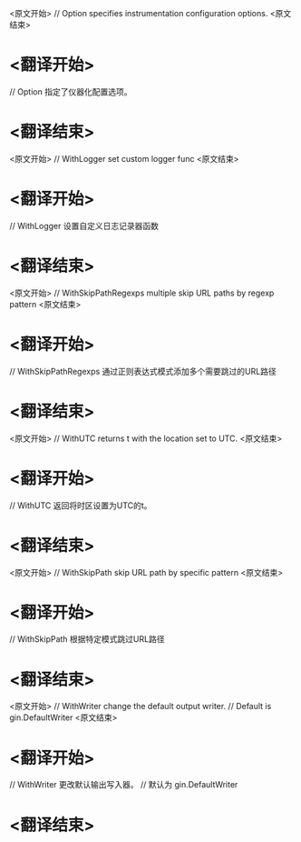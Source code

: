
<原文开始>
// Option specifies instrumentation configuration options.
<原文结束>

# <翻译开始>
// Option 指定了仪器化配置选项。
# <翻译结束>


<原文开始>
// WithLogger set custom logger func
<原文结束>

# <翻译开始>
// WithLogger 设置自定义日志记录器函数
# <翻译结束>


<原文开始>
// WithSkipPathRegexps multiple skip URL paths by regexp pattern
<原文结束>

# <翻译开始>
// WithSkipPathRegexps 通过正则表达式模式添加多个需要跳过的URL路径
# <翻译结束>


<原文开始>
// WithUTC returns t with the location set to UTC.
<原文结束>

# <翻译开始>
// WithUTC 返回将时区设置为UTC的t。
# <翻译结束>


<原文开始>
// WithSkipPath skip URL path by specific pattern
<原文结束>

# <翻译开始>
// WithSkipPath 根据特定模式跳过URL路径
# <翻译结束>


<原文开始>
// WithWriter change the default output writer.
// Default is gin.DefaultWriter
<原文结束>

# <翻译开始>
// WithWriter 更改默认输出写入器。
// 默认为 gin.DefaultWriter
# <翻译结束>

